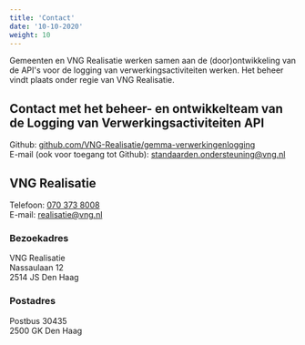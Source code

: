 ```yaml
---
title: 'Contact'
date: '10-10-2020'
weight: 10
---
```


Gemeenten en VNG Realisatie werken samen aan de (door)ontwikkeling van de API's voor de logging van verwerkingsactiviteiten werken. Het beheer vindt plaats onder regie van VNG Realisatie.

## Contact met het beheer- en ontwikkelteam van de Logging van Verwerkingsactiviteiten API
Github: [github.com/VNG-Realisatie/gemma-verwerkingenlogging](https://github.com/VNG-Realisatie/gemma-verwerkingenlogging)  
E-mail (ook voor toegang tot Github): [standaarden.ondersteuning@vng.nl](mailto:standaarden.ondersteuning@vng.nl)

## VNG Realisatie
Telefoon: [070 373 8008](tel:0031703738008)  
E-mail: [realisatie@vng.nl](mailto:realisatie@vng.nl)

### Bezoekadres
VNG Realisatie  
Nassaulaan 12  
2514 JS Den Haag

### Postadres
Postbus 30435  
2500 GK Den Haag
